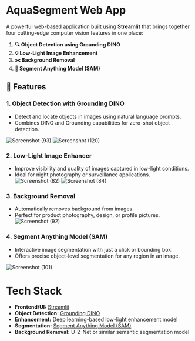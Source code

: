 #  AquaSegment Web App

A powerful web-based application built using **Streamlit** that brings together four cutting-edge computer vision features in one place:

1. **🔍 Object Detection using Grounding DINO**
2. **💡 Low-Light Image Enhancement**
3. **✂️ Background Removal**
4. **🎯 Segment Anything Model (SAM)**

## 🚀 Features

### 1. Object Detection with Grounding DINO
- Detect and locate objects in images using natural language prompts.
- Combines DINO and Grounding capabilities for zero-shot object detection.


![Screenshot (93)](https://github.com/user-attachments/assets/39b04672-d8fa-45dd-9d62-a8322fca6f39)
![Screenshot (120)](https://github.com/user-attachments/assets/b3aa2092-9041-4921-8740-c1f9c4da583f)



### 2. Low-Light Image Enhancer
- Improve visibility and quality of images captured in low-light conditions.
- Ideal for night photography or surveillance applications.
![Screenshot (82)](https://github.com/user-attachments/assets/a74908d1-30ff-4825-b669-41e12483b0a6)
![Screenshot (84)](https://github.com/user-attachments/assets/8ca831e5-2f39-4ac7-a091-97346fa0c34b)


### 3. Background Removal
- Automatically removes background from images.
- Perfect for product photography, design, or profile pictures.
![Screenshot (92)](https://github.com/user-attachments/assets/ee87d07f-3375-49c1-9097-fe6b11bd7fd8)

### 4. Segment Anything Model (SAM)
- Interactive image segmentation with just a click or bounding box.
- Offers precise object-level segmentation for any region in an image.

![Screenshot (101)](https://github.com/user-attachments/assets/ec22638a-eb45-4df4-9f5f-9dcf16ce0771)


#  Tech Stack

- **Frontend/UI:** [Streamlit](https://streamlit.io/)
- **Object Detection:** [Grounding DINO](https://github.com/IDEA-Research/GroundingDINO)
- **Enhancement:** Deep learning-based low-light enhancement model
- **Segmentation:** [Segment Anything Model (SAM)](https://github.com/facebookresearch/segment-anything)
- **Background Removal:** U-2-Net or similar semantic segmentation model


